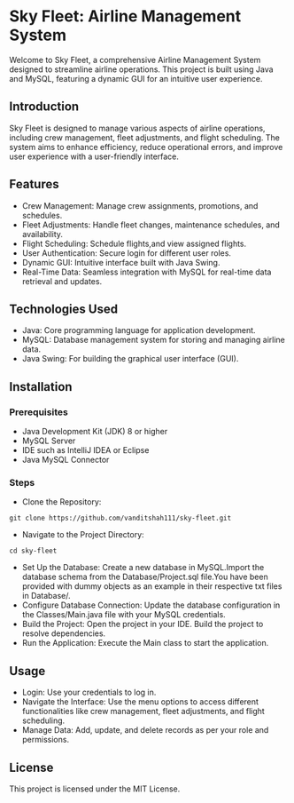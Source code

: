 # Sky Fleet: Airline Management System
Welcome to Sky Fleet, a comprehensive Airline Management System designed to streamline airline operations. This project is built using Java and MySQL, featuring a dynamic GUI for an intuitive user experience.
## Introduction
Sky Fleet is designed to manage various aspects of airline operations, including crew management, fleet adjustments, and flight scheduling. The system aims to enhance efficiency, reduce operational errors, and improve user experience with a user-friendly interface.
## Features
* Crew Management: Manage crew assignments, promotions, and schedules.
* Fleet Adjustments: Handle fleet changes, maintenance schedules, and availability.
* Flight Scheduling: Schedule flights,and view assigned flights.
* User Authentication: Secure login for different user roles.
* Dynamic GUI: Intuitive interface built with Java Swing.
* Real-Time Data: Seamless integration with MySQL for real-time data retrieval and updates.
## Technologies Used
* Java: Core programming language for application development.
* MySQL: Database management system for storing and managing airline data.
* Java Swing: For building the graphical user interface (GUI).
## Installation
### Prerequisites
* Java Development Kit (JDK) 8 or higher
* MySQL Server
* IDE such as IntelliJ IDEA or Eclipse
* Java MySQL Connector
### Steps
* Clone the Repository: 

```
git clone https://github.com/vanditshah111/sky-fleet.git
```
* Navigate to the Project Directory:
```
cd sky-fleet
```
* Set Up the Database:
Create a new database in MySQL.Import the database schema from the Database/Project.sql file.You have been provided with dummy objects as an example in their respective txt files in Database/.
* Configure Database Connection:
Update the database configuration in the Classes/Main.java file with your MySQL credentials.
* Build the Project:
Open the project in your IDE.
Build the project to resolve dependencies.
* Run the Application:
Execute the Main class to start the application.
## Usage
* Login:
Use your credentials to log in.
* Navigate the Interface:
Use the menu options to access different functionalities like crew management, fleet adjustments, and flight scheduling.
* Manage Data:
Add, update, and delete records as per your role and permissions.
## License
This project is licensed under the MIT License.
